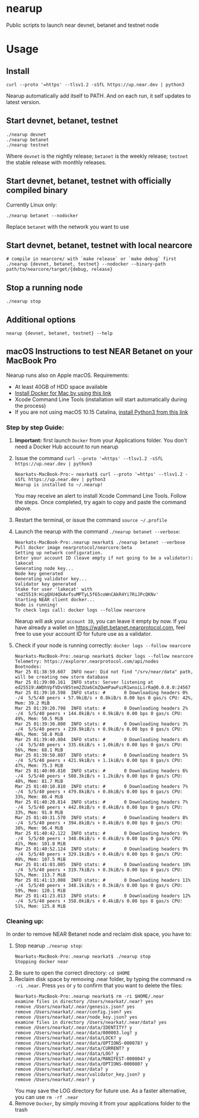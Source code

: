 # nearup
Public scripts to launch near devnet, betanet and testnet node

# Usage
## Install
```
curl --proto '=https' --tlsv1.2 -sSfL https://up.near.dev | python3
```
Nearup automatically add itself to PATH. And on each run, it self updates to latest version.

## Start devnet, betanet, testnet
```
./nearup devnet
./nearup betanet
./nearup testnet
```
Where `devnet` is the nightly release; `betanet` is the weekly release; `testnet` the stable release with monthly releases.

## Start devnet, betanet, testnet with officially compiled binary
Currently Linux only:
```
./nearup betanet --nodocker
```
Replace `betanet` with the network you want to use

## Start devnet, betanet, testnet with local nearcore
```
# compile in nearcore/ with `make release` or `make debug` first
./nearup {devnet, betanet, testnet} --nodocker --binary-path path/to/nearcore/target/{debug, release}
```

## Stop a running node
```
./nearup stop
```

## Additional options
```
nearup {devnet, betanet, testnet} --help
```

## macOS Instructions to test NEAR Betanet on your MacBook Pro
Nearup runs also on Apple macOS. Requirements:
- At least 40GB of HDD space available
- [Install Docker for Mac by using this link](https://hub.docker.com/editions/community/docker-ce-desktop-mac/)
- Xcode Command Line Tools (installation will start automatically during the process)
- If you are not using macOS 10.15 Catalina, [install Python3 from this link](https://www.python.org/downloads/)

### Step by step Guide:

1. **Important:** first launch `Docker` from your Applications folder. You don't need a Docker Hub account to run nearup

2. Issue the command `curl --proto '=https' --tlsv1.2 -sSfL https://up.near.dev | python3`
	```
	Nearkats-MacBook-Pro:~ nearkat$ curl --proto '=https' --tlsv1.2 -sSfL https://up.near.dev | python3
	Nearup is installed to ~/.nearup!
	```
	You may receive an alert to install Xcode Command Line Tools. Follow the steps. Once completed, try again to copy and paste the command above.

3. Restart the terminal, or issue the command `source ~/.profile`

4. Launch the nearup with the command `./nearup betanet --verbose`:
	```
	Nearkats-MacBook-Pro:.nearup nearkat$ ./nearup betanet --verbose
	Pull docker image nearprotocol/nearcore:beta
	Setting up network configuration.
	Enter your account ID (leave empty if not going to be a validator): lakecat
	Generating node key...
	Node key generated
	Generating validator key...
	Validator key generated
	Stake for user 'lakecat' with 'ed25519:HigQXU4QkAvfsuMPTyL5f65coWnCAkR4Yi7RiJPcQKNv'
	Starting NEAR client docker...
	Node is running! 
	To check logs call: docker logs --follow nearcore
	```
	Nearup will ask your `account ID`, you can leave it empty by now. If you have already a wallet on https://wallet.betanet.nearprotocol.com, feel free to use your account ID for future use as a validator.

5. Check if your node is running correctly: `docker logs --follow nearcore`
	```
	Nearkats-MacBook-Pro:.nearup nearkat$ docker logs --follow nearcore
	Telemetry: https://explorer.nearprotocol.com/api/nodes
	Bootnodes: 
	Mar 25 01:38:59.607  INFO near: Did not find "/srv/near/data" path, will be creating new store database    
	Mar 25 01:39:00.161  INFO stats: Server listening at ed25519:AWDhVpfVDvV85tem2ZUa6CmZQwmPawFuzR1wnoiLirRa@0.0.0.0:24567
	Mar 25 01:39:10.598  INFO stats: #       0 Downloading headers 0% -/4  5/5/40 peers ⬇ 57.9kiB/s ⬆ 0.8kiB/s 0.00 bps 0 gas/s CPU: 42%, Mem: 39.2 MiB    
	Mar 25 01:39:20.798  INFO stats: #       0 Downloading headers 2% -/4  5/5/40 peers ⬇ 144.0kiB/s ⬆ 0.9kiB/s 0.00 bps 0 gas/s CPU: 49%, Mem: 50.5 MiB    
	Mar 25 01:39:30.800  INFO stats: #       0 Downloading headers 3% -/4  5/5/40 peers ⬇ 239.9kiB/s ⬆ 0.9kiB/s 0.00 bps 0 gas/s CPU: 46%, Mem: 58.8 MiB    
	Mar 25 01:39:40.804  INFO stats: #       0 Downloading headers 4% -/4  5/5/40 peers ⬇ 335.6kiB/s ⬆ 1.0kiB/s 0.00 bps 0 gas/s CPU: 56%, Mem: 68.1 MiB    
	Mar 25 01:39:50.807  INFO stats: #       0 Downloading headers 5% -/4  5/5/40 peers ⬇ 421.9kiB/s ⬆ 1.1kiB/s 0.00 bps 0 gas/s CPU: 47%, Mem: 75.3 MiB    
	Mar 25 01:40:00.810  INFO stats: #       0 Downloading headers 6% -/4  5/5/40 peers ⬇ 508.3kiB/s ⬆ 1.2kiB/s 0.00 bps 0 gas/s CPU: 48%, Mem: 81.7 MiB    
	Mar 25 01:40:10.810  INFO stats: #       0 Downloading headers 7% -/4  5/5/40 peers ⬇ 479.8kiB/s ⬆ 0.8kiB/s 0.00 bps 0 gas/s CPU: 33%, Mem: 86.4 MiB    
	Mar 25 01:40:20.814  INFO stats: #       0 Downloading headers 7% -/4  5/5/40 peers ⬇ 442.0kiB/s ⬆ 0.4kiB/s 0.00 bps 0 gas/s CPU: 33%, Mem: 91.0 MiB    
	Mar 25 01:40:31.570  INFO stats: #       0 Downloading headers 8% -/4  5/5/40 peers ⬇ 394.8kiB/s ⬆ 0.4kiB/s 0.00 bps 0 gas/s CPU: 38%, Mem: 96.4 MiB    
	Mar 25 01:40:42.122  INFO stats: #       0 Downloading headers 9% -/4  5/5/40 peers ⬇ 348.0kiB/s ⬆ 0.4kiB/s 0.00 bps 0 gas/s CPU: 41%, Mem: 101.8 MiB    
	Mar 25 01:40:52.124  INFO stats: #       0 Downloading headers 9% -/4  5/5/40 peers ⬇ 329.1kiB/s ⬆ 0.4kiB/s 0.00 bps 0 gas/s CPU: 49%, Mem: 107.5 MiB    
	Mar 25 01:41:03.005  INFO stats: #       0 Downloading headers 10% -/4  5/5/40 peers ⬇ 319.7kiB/s ⬆ 0.3kiB/s 0.00 bps 0 gas/s CPU: 52%, Mem: 113.7 MiB    
	Mar 25 01:41:13.008  INFO stats: #       0 Downloading headers 11% -/4  5/5/40 peers ⬇ 348.1kiB/s ⬆ 0.3kiB/s 0.00 bps 0 gas/s CPU: 59%, Mem: 120.1 MiB    
	Mar 25 01:41:23.013  INFO stats: #       0 Downloading headers 12% -/4  5/5/40 peers ⬇ 358.0kiB/s ⬆ 0.4kiB/s 0.00 bps 0 gas/s CPU: 51%, Mem: 125.8 MiB
	```

### Cleaning up:
In order to remove NEAR Betanet node and reclaim disk space, you have to:

1. Stop nearup `./nearup stop`:
	```
	Nearkats-MacBook-Pro:.nearup nearkat$ ./nearup stop
	Stopping docker near
	```
2. Be sure to open the correct directory: `cd $HOME`
3. Reclaim disk space by removing .near folder, by typing the command `rm -ri .near`. Press `yes` or `y` to confirm that you want to delete the files:
	```
	Nearkats-MacBook-Pro:.nearup nearkat$ rm -ri $HOME/.near
	examine files in directory /Users/nearkat/.near? yes
	remove /Users/nearkat/.near/genesis.json? yes
	remove /Users/nearkat/.near/config.json? yes
	remove /Users/nearkat/.near/node_key.json? yes
	examine files in directory /Users/nearkat/.near/data? yes
	remove /Users/nearkat/.near/data/IDENTITY? y
	remove /Users/nearkat/.near/data/000003.log? y
	remove /Users/nearkat/.near/data/LOCK? y
	remove /Users/nearkat/.near/data/OPTIONS-000078? y
	remove /Users/nearkat/.near/data/CURRENT? y
	remove /Users/nearkat/.near/data/LOG? y
	remove /Users/nearkat/.near/data/MANIFEST-000004? y
	remove /Users/nearkat/.near/data/OPTIONS-000080? y
	remove /Users/nearkat/.near/data? y
	remove /Users/nearkat/.near/validator_key.json? y
	remove /Users/nearkat/.near? y
	```
	You may save the LOG directory for future use. As a faster alternative, you can use `rm -rf .near`
4. Remove `Docker`, by simply moving it from your applications folder to the trash


